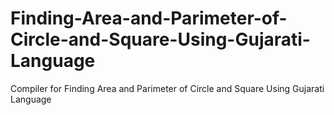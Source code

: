 # Finding-Area-and-Parimeter-of-Circle-and-Square-Using-Gujarati-Language
Compiler for Finding Area and Parimeter of Circle and  Square Using Gujarati Language

